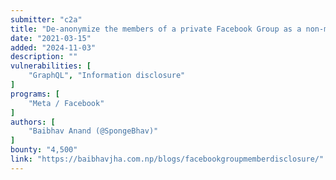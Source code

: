 ```yaml
---
submitter: "c2a"
title: "De-anonymize the members of a private Facebook Group as a non-member."
date: "2021-03-15"
added: "2024-11-03"
description: ""
vulnerabilities: [
    "GraphQL", "Information disclosure"
]
programs: [
    "Meta / Facebook"
]
authors: [
    "Baibhav Anand (@SpongeBhav)"
]
bounty: "4,500"
link: "https://baibhavjha.com.np/blogs/facebookgroupmemberdisclosure/"
---
```




